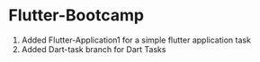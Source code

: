 # Flutter-Bootcamp

<ol>
    <li> Added Flutter-Application1 for a simple flutter application task</li>
    <li> Added Dart-task branch for Dart Tasks</li>

</ol>
